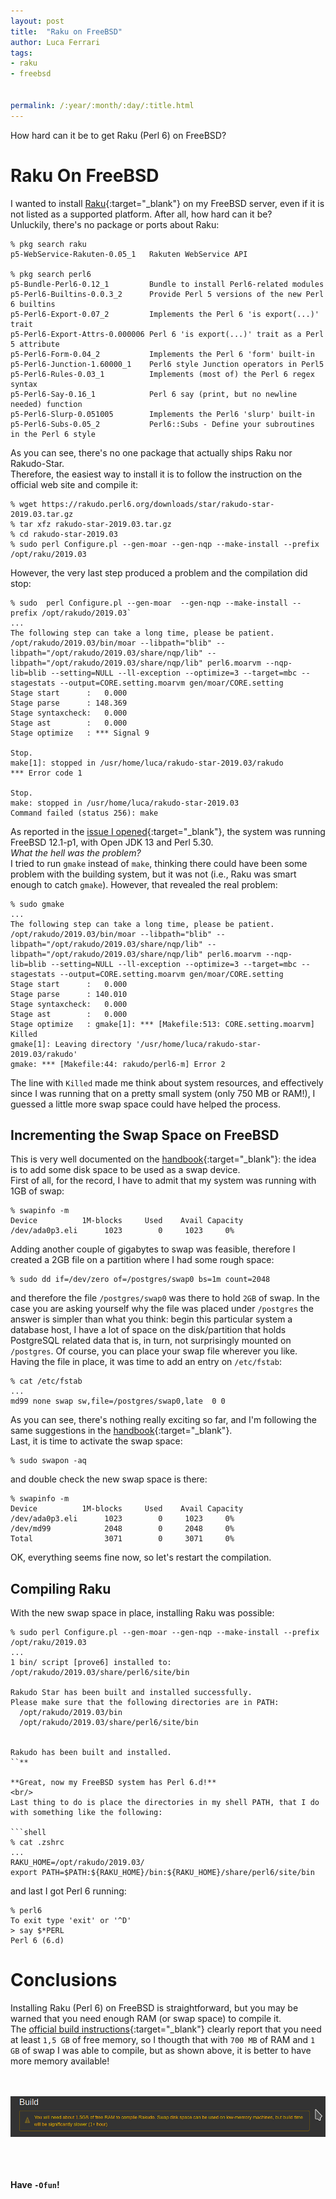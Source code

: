```yaml
---
layout: post
title:  "Raku on FreeBSD"
author: Luca Ferrari
tags:
- raku
- freebsd


permalink: /:year/:month/:day/:title.html
---
```

How hard can it be to get Raku (Perl 6) on FreeBSD?

# Raku On FreeBSD

I wanted to install [Raku](https://raku.org){:target="_blank"} on my FreeBSD server, even if it is not listed as a supported platform. After all, how hard can it be?
<br/>
Unluckily, there's no package or ports about Raku:

```shell
% pkg search raku
p5-WebService-Rakuten-0.05_1   Rakuten WebService API

% pkg search perl6
p5-Bundle-Perl6-0.12_1         Bundle to install Perl6-related modules
p5-Perl6-Builtins-0.0.3_2      Provide Perl 5 versions of the new Perl 6 builtins
p5-Perl6-Export-0.07_2         Implements the Perl 6 'is export(...)' trait
p5-Perl6-Export-Attrs-0.000006 Perl 6 'is export(...)' trait as a Perl 5 attribute
p5-Perl6-Form-0.04_2           Implements the Perl 6 'form' built-in
p5-Perl6-Junction-1.60000_1    Perl6 style Junction operators in Perl5
p5-Perl6-Rules-0.03_1          Implements (most of) the Perl 6 regex syntax
p5-Perl6-Say-0.16_1            Perl 6 say (print, but no newline needed) function
p5-Perl6-Slurp-0.051005        Implements the Perl6 'slurp' built-in
p5-Perl6-Subs-0.05_2           Perl6::Subs - Define your subroutines in the Perl 6 style
```

As you can see, there's no one package that actually ships Raku nor Rakudo-Star.
<br/>
Therefore, the easiest way to install it is to follow the instruction on the official web site and compile it:

```shell
% wget https://rakudo.perl6.org/downloads/star/rakudo-star-2019.03.tar.gz
% tar xfz rakudo-star-2019.03.tar.gz
% cd rakudo-star-2019.03
% sudo perl Configure.pl --gen-moar --gen-nqp --make-install --prefix /opt/raku/2019.03
```

However, the very last step produced a problem and the compilation did stop:

```shell
% sudo  perl Configure.pl --gen-moar  --gen-nqp --make-install --prefix /opt/rakudo/2019.03`
...
The following step can take a long time, please be patient.
/opt/rakudo/2019.03/bin/moar --libpath="blib" --libpath="/opt/rakudo/2019.03/share/nqp/lib" --libpath="/opt/rakudo/2019.03/share/nqp/lib" perl6.moarvm --nqp-lib=blib --setting=NULL --ll-exception --optimize=3 --target=mbc --stagestats --output=CORE.setting.moarvm gen/moar/CORE.setting
Stage start      :   0.000
Stage parse      : 148.369
Stage syntaxcheck:   0.000
Stage ast        :   0.000
Stage optimize   : *** Signal 9

Stop.
make[1]: stopped in /usr/home/luca/rakudo-star-2019.03/rakudo
*** Error code 1

Stop.
make: stopped in /usr/home/luca/rakudo-star-2019.03
Command failed (status 256): make
```

As reported in the [issue I opened](https://github.com/rakudo/star/issues/150){:target="_blank"}, the system was running FreeBSD 12.1-p1, with Open JDK 13 and Perl 5.30. 
<br/>
*What the hell was the problem?*
<br/>
I tried to run `gmake` instead of `make`, thinking there could have been some problem with the building system, but it was not (i.e., Raku was smart enough to catch `gmake`). However, that revealed the real problem:

```shell
% sudo gmake
...
The following step can take a long time, please be patient.
/opt/rakudo/2019.03/bin/moar --libpath="blib" --libpath="/opt/rakudo/2019.03/share/nqp/lib" --libpath="/opt/rakudo/2019.03/share/nqp/lib" perl6.moarvm --nqp-lib=blib --setting=NULL --ll-exception --optimize=3 --target=mbc --stagestats --output=CORE.setting.moarvm gen/moar/CORE.setting
Stage start      :   0.000
Stage parse      : 140.010
Stage syntaxcheck:   0.000
Stage ast        :   0.000
Stage optimize   : gmake[1]: *** [Makefile:513: CORE.setting.moarvm] Killed
gmake[1]: Leaving directory '/usr/home/luca/rakudo-star-2019.03/rakudo'
gmake: *** [Makefile:44: rakudo/perl6-m] Error 2
```

The line with `Killed` made me think about system resources, and effectively since I was running that on a pretty small system (only 750 MB or RAM!), I guessed a little more swap space could have helped the process.

## Incrementing the Swap Space on FreeBSD

This is very well documented on the [handbook](https://www.freebsd.org/doc/en_US.ISO8859-1/books/handbook/adding-swap-space.html){:target="_blank"}: the idea is to add some disk space to be used as a swap device.
<br/>
First of all, for the record, I have to admit that my system was running with 1GB of swap:

```shell
% swapinfo -m
Device          1M-blocks     Used    Avail Capacity
/dev/ada0p3.eli      1023        0     1023     0%
```

Adding another couple of gigabytes to swap was feasible, therefore I created a 2GB file on a partition where I had some rough space:

```shell
% sudo dd if=/dev/zero of=/postgres/swap0 bs=1m count=2048
```

and therefore the file `/postgres/swap0` was there to hold `2GB` of swap. In the case you are asking yourself why the file was placed under `/postgres` the answer is simpler than what you think: begin this particular system a database host, I have a lot of space on the disk/partition that holds PostgreSQL related data that is, in turn, not surprisingly mounted on `/postgres`. Of course, you can place your swap file wherever you like.
<br/>
Having the file in place, it was time to add an entry on `/etc/fstab`:

```shell
% cat /etc/fstab
...
md99 none swap sw,file=/postgres/swap0,late  0 0
```

As you can see, there's nothing really exciting so far, and I'm following the same suggestions in the [handbook](https://www.freebsd.org/doc/en_US.ISO8859-1/books/handbook/adding-swap-space.html){:target="_blank"}. 
<br/>
Last, it is time to activate the swap space:

```shell
% sudo swapon -aq
```
and double check the new swap space is there:

```shell
% swapinfo -m
Device          1M-blocks     Used    Avail Capacity
/dev/ada0p3.eli      1023        0     1023     0%
/dev/md99            2048        0     2048     0%
Total                3071        0     3071     0%
```

OK, everything seems fine now, so let's restart the compilation.

## Compiling Raku

With the new swap space in place, installing Raku was possible:

```shell
% sudo perl Configure.pl --gen-moar --gen-nqp --make-install --prefix /opt/raku/2019.03
...
1 bin/ script [prove6] installed to:
/opt/rakudo/2019.03/share/perl6/site/bin

Rakudo Star has been built and installed successfully.
Please make sure that the following directories are in PATH:
  /opt/rakudo/2019.03/bin
  /opt/rakudo/2019.03/share/perl6/site/bin


Rakudo has been built and installed.
``**

**Great, now my FreeBSD system has Perl 6.d!**
<br/>
Last thing to do is place the directories in my shell PATH, that I do with something like the following:

```shell
% cat .zshrc
...
RAKU_HOME=/opt/rakudo/2019.03/
export PATH=$PATH:${RAKU_HOME}/bin:${RAKU_HOME}/share/perl6/site/bin
```

and last I got Perl 6 running:

```shell
% perl6
To exit type 'exit' or '^D'
> say $*PERL
Perl 6 (6.d)
```


# Conclusions

Installing Raku (Perl 6) on FreeBSD is straightforward, but you may be warned that you need enough RAM (or swap space) to compile it.
<br/>
The [official build instructions](https://rakudo.org/files/star/source){:target="_blank"} clearly report that you need at least `1,5 GB` of free memory, so I thougth that with `700 MB` of RAM and `1 GB` of swap I was able to compile, but as shown above, it is better to have more memory available!

<br/>
<br/>
<center>
<img src="/images/posts/raku/raku_swap_space.png" />
</center>
<br/>
<br/>
<br/>

**Have `-Ofun`!**
